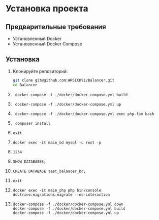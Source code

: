# Установка проекта

## Предварительные требования

- Установленный Docker
- Установленный Docker Compose

## Установка

1. Клонируйте репозиторий:

   ```bash
   git clone git@github.com:ARSICK91/Balancer.git
   cd Balancer
   
3. ```
    docker-compose -f ./docker/docker-compose.yml build
4. ```
    docker-compose -f ./docker/docker-compose.yml up

4. ```
    docker-compose -f ./docker/docker-compose.yml exec php-fpm bash

5. ```
    composer install
 6. ```
    exit

7. ```
   docker exec -it main_bd mysql -u root -p
8. ```
   1234
9. ```
   SHOW DATABASES;

10. ```
    CREATE DATABASE test_balancer_bd;
11. ```
    exit
    
12. ```
    docker exec -it main_php php bin/console doctrine:migrations:migrate --no-interaction
13. ```
    docker-compose -f ./docker/docker-compose.yml down
    docker-compose -f ./docker/docker-compose.yml build
    docker-compose -f ./docker/docker-compose.yml up 
